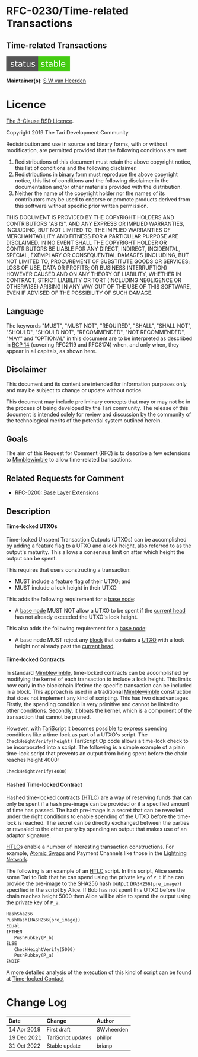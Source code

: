 # RFC-0230/Time-related Transactions

## Time-related Transactions

![status: stable](theme/images/status-stable.svg)

**Maintainer(s)**: [S W van Heerden](https://github.com/SWvheerden)

# Licence

[The 3-Clause BSD Licence](https://opensource.org/licenses/BSD-3-Clause).

Copyright 2019 The Tari Development Community

Redistribution and use in source and binary forms, with or without modification, are permitted provided that the
following conditions are met:

1. Redistributions of this document must retain the above copyright notice, this list of conditions and the following
   disclaimer.
2. Redistributions in binary form must reproduce the above copyright notice, this list of conditions and the following
   disclaimer in the documentation and/or other materials provided with the distribution.
3. Neither the name of the copyright holder nor the names of its contributors may be used to endorse or promote products
   derived from this software without specific prior written permission.

THIS DOCUMENT IS PROVIDED BY THE COPYRIGHT HOLDERS AND CONTRIBUTORS "AS IS", AND ANY EXPRESS OR IMPLIED WARRANTIES,
INCLUDING, BUT NOT LIMITED TO, THE IMPLIED WARRANTIES OF MERCHANTABILITY AND FITNESS FOR A PARTICULAR PURPOSE ARE
DISCLAIMED. IN NO EVENT SHALL THE COPYRIGHT HOLDER OR CONTRIBUTORS BE LIABLE FOR ANY DIRECT, INDIRECT, INCIDENTAL,
SPECIAL, EXEMPLARY OR CONSEQUENTIAL DAMAGES (INCLUDING, BUT NOT LIMITED TO, PROCUREMENT OF SUBSTITUTE GOODS OR
SERVICES; LOSS OF USE, DATA OR PROFITS; OR BUSINESS INTERRUPTION) HOWEVER CAUSED AND ON ANY THEORY OF LIABILITY,
WHETHER IN CONTRACT, STRICT LIABILITY OR TORT (INCLUDING NEGLIGENCE OR OTHERWISE) ARISING IN ANY WAY OUT OF THE USE OF
THIS SOFTWARE, EVEN IF ADVISED OF THE POSSIBILITY OF SUCH DAMAGE.

## Language

The keywords "MUST", "MUST NOT", "REQUIRED", "SHALL", "SHALL NOT", "SHOULD", "SHOULD NOT", "RECOMMENDED", 
"NOT RECOMMENDED", "MAY" and "OPTIONAL" in this document are to be interpreted as described in 
[BCP 14](https://tools.ietf.org/html/bcp14) (covering RFC2119 and RFC8174) when, and only when, they appear in all capitals, as 
shown here.

## Disclaimer

This document and its content are intended for information purposes only and may be subject to change or update
without notice.

This document may include preliminary concepts that may or may not be in the process of being developed by the Tari
community. The release of this document is intended solely for review and discussion by the community of the
technological merits of the potential system outlined herein.

## Goals

The aim of this Request for Comment (RFC) is to describe a few extensions to [Mimblewimble] to allow time-related transactions.

## Related Requests for Comment

* [RFC-0200: Base Layer Extensions](BaseLayerExtensions.md)

## Description

#### Time-locked UTXOs
Time-locked Unspent Transaction Outputs (UTXOs) can be accomplished by adding a feature flag to a UTXO and a lock height, 
also referred to as the output's maturity. This allows a consensus limit on after which height the output can be 
spent.

This requires that users constructing a transaction:

- MUST include a feature flag of their UTXO; and
- MUST include a lock height in their UTXO.

This adds the following requirement for a [base node]:
- A [base node] MUST NOT allow a UTXO to be spent if the [current head] has not already exceeded the UTXO's lock height.

This also adds the following requirement for a [base node]:
- A base node MUST reject any [block] that contains a [UTXO] with a lock height not already past the [current head].

#### Time-locked Contracts
In standard [Mimblewimble], time-locked contracts can be accomplished by modifying the kernel of each transaction to 
include a lock height. This limits how early in the blockchain lifetime the specific transaction can be included in a 
block. This approach is used in a traditional [Mimblewimble] construction that does not implement any kind of scripting.
This has two disadvantages. Firstly, the spending condition is very primitive and cannot be linked to other conditions.
Secondly, it bloats the kernel, which is a component of the transaction that cannot be pruned.

However, with [TariScript] it becomes possible to express spending conditions like a time-lock as part of a UTXO's script.
The `CheckHeightVerify(height)` TariScript Op code allows a time-lock check to be incorporated into a script. The following is a simple
example of a plain time-lock script that prevents an output from being spent before the chain reaches height 4000:

```text
CheckHeightVerify(4000)
```

#### Hashed Time-locked Contract
Hashed time-locked contracts ([HTLC]) are a way of reserving funds that can only be spent if a hash pre-image can be provided or
if a specified amount of time has passed. The hash pre-image is a secret that can be revealed under the right conditions
to enable spending of the UTXO before the time-lock is reached. The secret can be directly exchanged between the parties or
revealed to the other party by spending an output that makes use of an adaptor signature.

[HTLC]s enable a number of interesting transaction constructions. For example, [Atomic Swaps](https://tlu.tarilabs.com/protocols/atomic-swaps/AtomicSwaps.html)
and Payment Channels like those in the [Lightning Network](https://tlu.tarilabs.com/protocols/lightning-network-for-dummies).

The following is an example of an [HTLC] script. In this script, Alice sends some Tari to Bob that he can spend using the 
private key of `P_b` if he can provide the pre-image to the SHA256 hash output (`HASH256{pre_image}`) specified in the script
by Alice. If Bob has not spent this UTXO before the chain reaches height 5000 then Alice will be able to spend the output
using the private key of `P_a`.

```text
HashSha256
PushHash(HASH256{pre_image})
Equal
IFTHEN
   PushPubkey(P_b)
ELSE
   CheckHeightVerify(5000)
   PushPubkey(P_a)
ENDIF
```

A more detailed analysis of the execution of this kind of script can be found at [Time-locked Contact](RFC-0202_TariScriptOpcodes.md#time-locked-contract)

# Change Log

| Date        | Change             | Author     |
|:------------|:-------------------|:-----------|
| 14 Apr 2019 | First draft        | SWvheerden |
| 19 Dec 2021 | TariScript updates | philipr    |
| 31 Oct 2022 | Stable update      | brianp     |

[HTLC]: Glossary.md#hashed-time-locked-contract
[Mempool]: Glossary.md#mempool
[Mimblewimble]: Glossary.md#mimblewimble
[Base Node]: Glossary.md#base-node
[Block]: Glossary.md#block
[current head]: Glossary.md#current-head
[UTXO]: Glossary.md#unspent-transaction-outputs
[Multisig]: Glossary.md#multisig
[Transaction]: Glossary.md#transaction
[TariScript]: RFC-0201_TariScript.md


